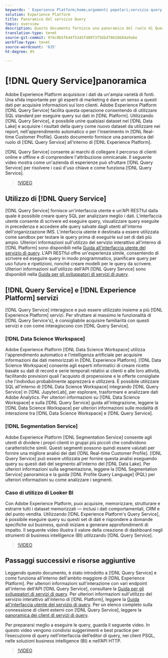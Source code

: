 ```yaml
---
keywords: ' Experience Platform;home;argomenti popolari;servizio query;servizio query;query'
solution: Experience Platform
title: Panoramica del servizio Query
topic: overview
description: Questo documento fornisce una panoramica del ruolo di Query Service all'interno  Experience Platform.
translation-type: tm+mt
source-git-commit: 97dc0b5fb44f5345fd89f3f56bd7861668da9a6e
workflow-type: tm+mt
source-wordcount: '635'
ht-degree: 0%

---
```



# [!DNL Query Service]panoramica

Adobe Experience Platform acquisisce i dati da un&#39;ampia varietà di fonti. Una sfida importante per gli esperti di marketing è dare un senso a questi dati per acquisire informazioni sui loro clienti. Adobe Experience Platform [!DNL Query Service] facilita questa operazione consentendo di utilizzare SQL standard per eseguire query sui dati in [!DNL Platform]. Utilizzando [!DNL Query Service], è possibile unire qualsiasi dataset nel [!DNL Data Lake] e acquisire i risultati della query come nuovo dataset da utilizzare nei report, nell&#39;apprendimento automatico o per l&#39;inserimento in [!DNL Real-time Customer Profile]. Questo documento fornisce una panoramica del ruolo di [!DNL Query Service] all&#39;interno di [!DNL Experience Platform].

[!DNL Query Service] consente ai marchi di collegare il percorso di clienti online e offline e di comprendere l&#39;attribuzione omnicanale. Il seguente video mostra come un&#39;azienda di esperienze può sfruttare [!DNL Query Service] per risolvere i casi d&#39;uso chiave e come funziona [!DNL Query Service].

>[!VIDEO](https://video.tv.adobe.com/v/29795?quality=12&learn=on)

## Utilizzo di [!DNL Query Service]

[!DNL Query Service] fornisce un&#39;interfaccia utente e un&#39;API RESTful dalla quale è possibile creare query SQL per analizzare meglio i dati. L&#39;interfaccia utente consente di scrivere ed eseguire query, visualizzare query eseguite in precedenza e accedere alle query salvate dagli utenti all&#39;interno dell&#39;organizzazione IMS. L&#39;interfaccia utente è destinata a essere utilizzata come sandbox per testare le query prima di eseguirle sul set di dati più ampio. Ulteriori informazioni sull&#39;utilizzo del servizio interattivo all&#39;interno di [!DNL Platform] sono disponibili nella [Guida all&#39;interfaccia utente del servizio di query](ui/overview.md). L&#39;API RESTful offre un&#39;esperienza simile, consentendo di scrivere ed eseguire query in modo programmatico, pianificare query per uso futuro e ripetizioni, nonché creare modelli per le query da scrivere. Ulteriori informazioni sull&#39;utilizzo dell&#39;API [!DNL Query Service] sono disponibili nella [Guida per gli sviluppatori di servizi di query](api/getting-started.md).

## [!DNL Query Service] e  [!DNL Experience Platform] servizi

[!DNL Query Service] interagisce e può essere utilizzato insieme a più  [!DNL Experience Platform] servizi. Per sfruttare al massimo le funzionalità di [!DNL Query Service's], è consigliabile acquisire familiarità con questi servizi e con come interagiscono con [!DNL Query Service].

### [!DNL Data Science Workspace]

Adobe Experience Platform [!DNL Data Science Workspace] utilizza l&#39;apprendimento automatico e l&#39;intelligenza artificiale per acquisire informazioni dai dati memorizzati in [!DNL Experience Platform]. [!DNL Data Science Workspace] consente agli esperti informatici di creare ricette basate su dati di record e serie temporali relativi ai clienti e alle loro attività, facilitando previsioni quali l&#39;acquisto di propensione e le offerte consigliate che l&#39;individuo probabilmente apprezzerà e utilizzerà. È possibile utilizzare SQL all&#39;interno di [!DNL Data Science Workspace] integrando [!DNL Query Service] in [!DNL JupyterLab], per esplorare, trasformare e analizzare  dati Adobe Analytics. Per ulteriori informazioni su [!DNL Data Science Workspace] e sulla [!DNL Query Service] guida all&#39;integrazione, leggere la [!DNL Data Science Workspace] per ulteriori informazioni sulle modalità di interazione tra [!DNL Data Science Workspace] e [!DNL Query Service].

### [!DNL Segmentation Service]

Adobe Experience Platform [!DNL Segmentation Service] consente agli utenti di dividere i propri clienti in gruppi più piccoli che condividono caratteristiche simili. Questi segmenti possono quindi essere valutati per fornire una migliore analisi dei dati [!DNL Real-time Customer Profile]. [!DNL Query Service] può essere utilizzata per fornire questa analisi eseguendo query su questi dati del segmento all&#39;interno del  [!DNL Data Lake]. Per ulteriori informazioni sulla segmentazione, leggere la [!DNL Segmentation Service] panoramica e la guida [!DNL Profile Query Language] (PQL) per ulteriori informazioni su come analizzare i segmenti.

### Caso di utilizzo di Looker BI

Con Adobe Experience Platform, puoi acquisire, memorizzare, strutturare e estrarre tutti i dataset memorizzati — inclusi i dati comportamentali, CRM e del punto vendita. Utilizzando [!DNL Experience Platform's Query Service], è possibile eseguire query su questi set di dati e rispondere a domande specifiche sul business, quindi iniziare a generare approfondimenti di impatto. Il seguente video illustra il valore della creazione di dashboard negli strumenti di business intelligence (BI) utilizzando [!DNL Query Service].

>[!VIDEO](https://video.tv.adobe.com/v/28981?quality=12&learn=on)

## Passaggi successivi e risorse aggiuntive

Leggendo questo documento, è stato introdotto a [!DNL Query Service] e come funziona all&#39;interno dell&#39;ambito maggiore di [!DNL Experience Platform]. Per ulteriori informazioni sull&#39;interazione con vari endpoint all&#39;interno dell&#39;API [!DNL Query Service], consultare la [Guida per gli sviluppatori di servizi di query](api/getting-started.md). Per ulteriori informazioni sull&#39;utilizzo del servizio interattivo all&#39;interno di [!DNL Platform], leggere la [Guida all&#39;interfaccia utente del servizio di query](ui/overview.md). Per un elenco completo sulla connessione di client esterni con [!DNL Query Service], leggere la [panoramica dei client di servizi di query](clients/overview.md).

Per prepararsi meglio a eseguire le query, guarda il seguente video. In questo video vengono condivisi suggerimenti e best practice per l’esecuzione di query nell’interfaccia dell’editor di query, nei client PSQL, nelle soluzioni business intelligence (BI) e nell’API HTTP.

>[!VIDEO](https://video.tv.adobe.com/v/29811?quality=12&learn=on)

